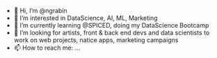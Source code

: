 - 👋 Hi, I’m @ngrabin
- 👀 I’m interested in DataScience, AI, ML, Marketing 
- 🌱 I’m currently learning @SPICED, doing my DataScience Bootcamp
- 💞️ I’m looking for artists, front & back end devs and data scientists to work on web projects, natice apps, marketing campaigns
- 📫 How to reach me: ...

<!---
ngrabin/ngrabin is a ✨ special ✨ repository because its `README.md` (this file) appears on your GitHub profile.
You can click the Preview link to take a look at your changes.
--->
